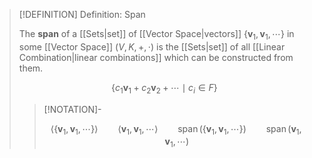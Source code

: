 >[!DEFINITION] Definition: Span
>
>The **span** of a [[Sets|set]] of [[Vector Space|vectors]] $\{\mathbf{v}_1, \mathbf{v}_1, \cdots \}$ in some [[Vector Space]] $(V,K,+,\cdot)$ is the [[Sets|set]] of all [[Linear Combination|linear combinations]] which can be constructed from them.
>
>$$
>\{ c_1\mathbf{v}_1 + c_2\mathbf{v}_2 + \cdots \mid c_i \in F\}
>$$
>
>>[!NOTATION]-
>>
>>$$
>>\langle \{ \mathbf{v}_1, \mathbf{v}_1, \cdots \} \rangle \qquad \langle \mathbf{v}_1, \mathbf{v}_1, \cdots \rangle \qquad \operatorname{span}(\{ \mathbf{v}_1, \mathbf{v}_1, \cdots \}) \qquad \operatorname{span}( \mathbf{v}_1, \mathbf{v}_1, \cdots)
>>$$
>>
>